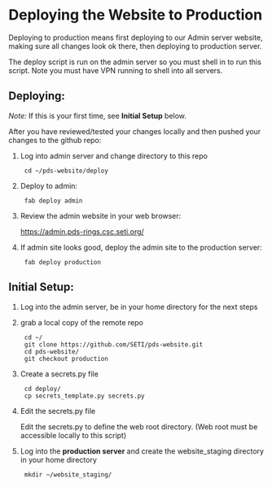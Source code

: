 # Deploying the Website to Production

Deploying to production means first deploying to our Admin server website, making sure all changes look ok there, then deploying to production server.

The deploy script is run on the admin server so you must shell in to run this script. Note you must have VPN running to shell into all servers.

## Deploying:

_Note:_ If this is your first time, see **Initial Setup** below.

After you have reviewed/tested your changes locally and then pushed your changes to the github repo:

1. Log into admin server and change directory to this repo

        cd ~/pds-website/deploy

1. Deploy to admin:

        fab deploy admin

2. Review the admin website in your web browser:

    https://admin.pds-rings.csc.seti.org/

3. If admin site looks good, deploy the admin site to the production server:

        fab deploy production


## Initial Setup:

1. Log into the admin server, be in your home directory for the next steps

2. grab a local copy of the remote repo

        cd ~/
        git clone https://github.com/SETI/pds-website.git
        cd pds-website/
        git checkout production

4. Create a secrets.py file

        cd deploy/
        cp secrets_template.py secrets.py

5. Edit the secrets.py file

    Edit the secrets.py to define the web root directory.
    (Web root must be accessible locally to this script)

6. Log into the **production server** and create the website_staging directory in your home directory

        mkdir ~/website_staging/
